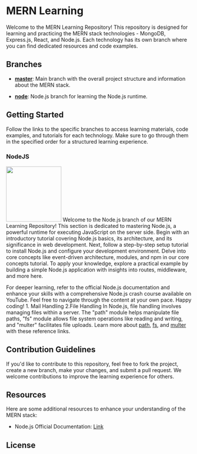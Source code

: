 # MERN Learning

Welcome to the MERN Learning Repository! This repository is designed for learning and practicing the MERN stack technologies - MongoDB, Express.js, React, and Node.js. Each technology has its own branch where you can find dedicated resources and code examples.

## Branches

- **[master](https://github.com/ThanuMahee12/BasicWeb/tree/main)**: Main branch with the overall project structure and information about the MERN stack.
<!-- - **[mongodb](link-to-mongodb-branch)**: MongoDB branch for learning MongoDB database.
- **[express](link-to-express-branch)**: Express.js branch for learning the Express.js framework.
- **[react](link-to-react-branch)**: React branch for learning the React library.-->
- **[node](https://github.com/ThanuMahee12/ME-R-A-N-Learn/tree/nodejs)**: Node.js branch for learning the Node.js runtime.

## Getting Started

Follow the links to the specific branches to access learning materials, code examples, and tutorials for each technology. Make sure to go through them in the specified order for a structured learning experience.

### NodeJS
<img src='https://logowik.com/content/uploads/images/nodejs.jpg' width=150 height=150>
Welcome to the Node.js branch of our MERN Learning Repository! This section is dedicated to mastering Node.js, a powerful runtime for executing JavaScript on the server side. Begin with an introductory tutorial covering Node.js basics, its architecture, and its significance in web development. Next, follow a step-by-step setup tutorial to install Node.js and configure your development environment. Delve into core concepts like event-driven architecture, modules, and npm in our core concepts tutorial. To apply your knowledge, explore a practical example by building a simple Node.js application with insights into routes, middleware, and more here.

For deeper learning, refer to the official Node.js documentation and enhance your skills with a comprehensive Node.js crash course available on YouTube. Feel free to navigate through the content at your own pace. Happy coding!
       1. Mail Handling
       2.File Handling
          In Node.js, file handling involves managing files within a server. The "path" module helps manipulate file paths, "fs" module allows file system operations like reading and writing, and "multer" facilitates file uploads. Learn more about [path](https://nodejs.org/api/path.html), [fs](https://nodejs.org/api/fs.html), and [multer](https://www.npmjs.com/package/multer) with these reference links.

## Contribution Guidelines

If you'd like to contribute to this repository, feel free to fork the project, create a new branch, make your changes, and submit a pull request. We welcome contributions to improve the learning experience for others.

## Resources

Here are some additional resources to enhance your understanding of the MERN stack:

<!-- - MongoDB Official Documentation: [Link](mongodb-docs-link)
- Express.js Official Documentation: [Link](express-docs-link)
- React Official Documentation: [Link](react-docs-link)-->

- Node.js Official Documentation: [Link](https://nodejs.org/docs/latest/api/)

## License

<!-- This project is licensed under the [MIT License](link-to-license-file). -->
